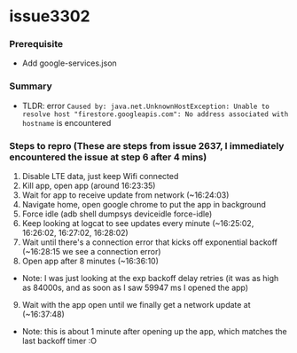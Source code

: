 # issue3302
### Prerequisite
- Add google-services.json
### Summary
- TLDR: error `Caused by: java.net.UnknownHostException: Unable to resolve host "firestore.googleapis.com": No address associated with hostname` is encountered
### Steps to repro (These are steps from issue 2637, I immediately encountered the issue at step 6 after 4 mins)
1. Disable LTE data, just keep Wifi connected
2. Kill app, open app (around 16:23:35)
3. Wait for app to receive update from network (~16:24:03)
4. Navigate home, open google chrome to put the app in background
5. Force idle (adb shell dumpsys deviceidle force-idle)
6. Keep looking at logcat to see updates every minute (~16:25:02, 16:26:02, 16:27:02, 16:28:02)
7. Wait until there's a connection error that kicks off exponential backoff (~16:28:15 we see a connection error)
8. Open app after 8 minutes (~16:36:10) 
- Note: I was just looking at the exp backoff delay retries (it was as high as 84000s, and as soon as I saw 59947 ms I opened the app)
9. Wait with the app open until we finally get a network update at (~16:37:48)
- Note: this is about 1 minute after opening up the app, which matches the last backoff timer :O
